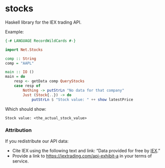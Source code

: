 # stocks  

Haskell library for the IEX trading API.  

Example:  

```haskell
{-# LANGUAGE RecordWildCards #-}

import Net.Stocks

comp :: String
comp = "AAPL"

main :: IO ()
main = do
    resp <- getData comp QueryStocks
    case resp of
        Nothing -> putStrLn "No data for that company"
        Just (Stock{..}) -> do
            putStrLn $ "Stock value: " ++ show latestPrice
```

Which should show:  

```
Stock value: <the_actual_stock_value>
```

### Attribution  
If you redistribute our API data:

* Cite IEX using the following text and link: “Data provided for free by [IEX](https://iextrading.com/developer).”  
* Provide a link to https://iextrading.com/api-exhibit-a in your terms of service.